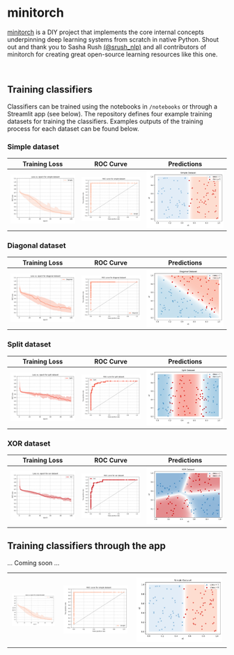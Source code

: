 # minitorch

[minitorch](https://github.com/minitorch/minitorch) is a DIY project that implements the core internal concepts underpinning deep learning systems from scratch in native Python. Shout out and thank you to Sasha Rush [(@srush_nlp)](https://twitter.com/srush_nlp) and all contributors of minitorch for creating great open-source learning resources like this one.

<br/>

## Training classifiers 
Classifiers can be trained using the notebooks in `/notebooks` or through a Streamlit app (see below). The repository defines four example training datasets for training the classifiers. Examples outputs of the training process for each dataset can be found below.

### Simple dataset
Training Loss      |ROC Curve          |Predictions
:-----------------:|:-----------------:|:-----------------:
![](https://github.com/lmalms/minitorch/blob/readme/notebooks/plots/losses/loss-simple.png) | ![](https://github.com/lmalms/minitorch/blob/readme/notebooks/plots/roc/roc-simple.png) | ![](https://github.com/lmalms/minitorch/blob/readme/notebooks/plots/predictions/predictions-simple.png)


### Diagonal dataset
Training Loss      |ROC Curve          |Predictions
:-----------------:|:-----------------:|:-----------------:
![](https://github.com/lmalms/minitorch/blob/readme/notebooks/plots/losses/loss-diagonal.png) | ![](https://github.com/lmalms/minitorch/blob/readme/notebooks/plots/roc/roc-diagonal.png) | ![](https://github.com/lmalms/minitorch/blob/readme/notebooks/plots/predictions/predictions-diagonal.png)

### Split dataset
Training Loss      |ROC Curve          |Predictions
:-----------------:|:-----------------:|:-----------------:
![](https://github.com/lmalms/minitorch/blob/readme/notebooks/plots/losses/loss-split.png) | ![](https://github.com/lmalms/minitorch/blob/readme/notebooks/plots/roc/roc-split.png) | ![](https://github.com/lmalms/minitorch/blob/readme/notebooks/plots/predictions/predictions-split.png)


### XOR dataset
Training Loss      |ROC Curve          |Predictions
:-----------------:|:-----------------:|:-----------------:
![](https://github.com/lmalms/minitorch/blob/readme/notebooks/plots/losses/loss-xor.png) | ![](https://github.com/lmalms/minitorch/blob/readme/notebooks/plots/roc/roc-xor.png) | ![](https://github.com/lmalms/minitorch/blob/readme/notebooks/plots/predictions/predictions-xor.png)

## Training classifiers through the app
... Coming soon ...


<div id="image-table">
    <table>
	    <tr>
    	    <td style="padding:10px">
        	    <img src="notebooks/plots/losses/loss-simple.png" width="200"/>
      	    </td>
            <td style="padding:10px">
            	<img src="notebooks/plots/roc/roc-simple.png" width="300"/>
            </td>
            <td style="padding:10px">
            	<img src="notebooks/plots/predictions/predictions-simple.png" width="400"/>
            </td>
        </tr>
    </table>
</div>
